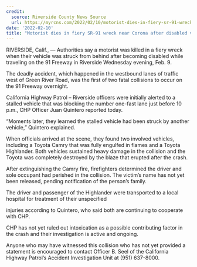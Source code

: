 ```yaml
---
credit:
  source: Riverside County News Source 
  url: https://myrcns.com/2022/02/10/motorist-dies-in-fiery-sr-91-wreck-near-corona-after-disabled-vehicle-struck-from-behind/
date: '2022-02-10'
title: "Motorist dies in fiery SR-91 wreck near Corona after disabled vehicle struck from behind"
---
```

RIVERSIDE, Calif., — Authorities say a motorist was killed in a fiery wreck when their vehicle was struck from behind after becoming disabled while traveling on the 91 Freeway in Riverside Wednesday evening, Feb. 9.

The deadly accident, which happened in the westbound lanes of traffic west of Green River Road, was the first of two fatal collisions to occur on the 91 Freeway overnight.

California Highway Patrol – Riverside officers were initially alerted to a stalled vehicle that was blocking the number one-fast lane just before 10 p.m., CHP Officer Juan Quintero reported today.

“Moments later, they learned the stalled vehicle had been struck by another vehicle,” Quintero explained.

When officials arrived at the scene, they found two involved vehicles, including a Toyota Camry that was fully engulfed in flames and a Toyota Highlander. Both vehicles sustained heavy damage in the collision and the Toyota was completely destroyed by the blaze that erupted after the crash.

After extinguishing the Camry fire, firefighters determined the driver and sole occupant had perished in the collision. The victim’s name has not yet been released, pending notification of the person’s family.

The driver and passenger of the Highlander were transported to a local hospital for treatment of their unspecified

injuries according to Quintero, who said both are continuing to cooperate with CHP.

CHP has not yet ruled out intoxication as a possible contributing factor in the crash and their investigation is active and ongoing.

Anyone who may have witnessed this collision who has not yet provided a statement is encouraged to contact Officer B. Seel of the California Highway Patrol’s Accident Investigation Unit at (951) 637-8000.

